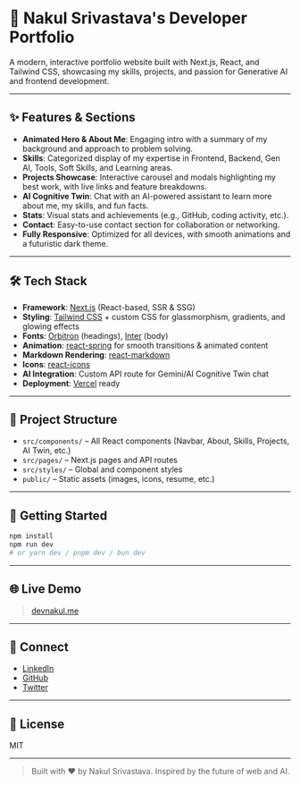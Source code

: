 # 🚀 Nakul Srivastava's Developer Portfolio

A modern, interactive portfolio website built with Next.js, React, and Tailwind CSS, showcasing my skills, projects, and passion for Generative AI and frontend development.

---

## ✨ Features & Sections

- **Animated Hero & About Me**: Engaging intro with a summary of my background and approach to problem solving.
- **Skills**: Categorized display of my expertise in Frontend, Backend, Gen AI, Tools, Soft Skills, and Learning areas.
- **Projects Showcase**: Interactive carousel and modals highlighting my best work, with live links and feature breakdowns.
- **AI Cognitive Twin**: Chat with an AI-powered assistant to learn more about me, my skills, and fun facts.
- **Stats**: Visual stats and achievements (e.g., GitHub, coding activity, etc.).
- **Contact**: Easy-to-use contact section for collaboration or networking.
- **Fully Responsive**: Optimized for all devices, with smooth animations and a futuristic dark theme.

---

## 🛠️ Tech Stack

- **Framework**: [Next.js](https://nextjs.org/) (React-based, SSR & SSG)
- **Styling**: [Tailwind CSS](https://tailwindcss.com/) + custom CSS for glassmorphism, gradients, and glowing effects
- **Fonts**: [Orbitron](https://fonts.google.com/specimen/Orbitron) (headings), [Inter](https://fonts.google.com/specimen/Inter) (body)
- **Animation**: [react-spring](https://www.react-spring.dev/) for smooth transitions & animated content
- **Markdown Rendering**: [react-markdown](https://github.com/remarkjs/react-markdown)
- **Icons**: [react-icons](https://react-icons.github.io/react-icons/)
- **AI Integration**: Custom API route for Gemini/AI Cognitive Twin chat
- **Deployment**: [Vercel](https://vercel.com/) ready

---

## 📁 Project Structure

- `src/components/` – All React components (Navbar, About, Skills, Projects, AI Twin, etc.)
- `src/pages/` – Next.js pages and API routes
- `src/styles/` – Global and component styles
- `public/` – Static assets (images, icons, resume, etc.)

---

## 🚦 Getting Started

```bash
npm install
npm run dev
# or yarn dev / pnpm dev / bun dev
```

<!--Open [http://localhost:3000](http://localhost:3000) to view the site. -->

---

## 🌐 Live Demo

> [devnakul.me](https://devnakul.me/)

---

## 🤝 Connect

- [LinkedIn](https://www.linkedin.com/in/your-profile)
- [GitHub](https://github.com/your-username)
- [Twitter](https://twitter.com/your-handle)

---

## 📄 License

MIT

---

> Built with ❤️ by Nakul Srivastava. Inspired by the future of web and AI.
